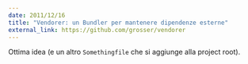 ```yaml
---
date: 2011/12/16
title: "Vendorer: un Bundler per mantenere dipendenze esterne"
external_link: https://github.com/grosser/vendorer
---
```


Ottima idea (e un altro `Somethingfile` che si aggiunge alla project root).

